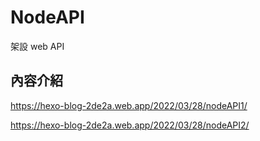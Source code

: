 # NodeAPI
架設 web API 

## 內容介紹
https://hexo-blog-2de2a.web.app/2022/03/28/nodeAPI1/

https://hexo-blog-2de2a.web.app/2022/03/28/nodeAPI2/
